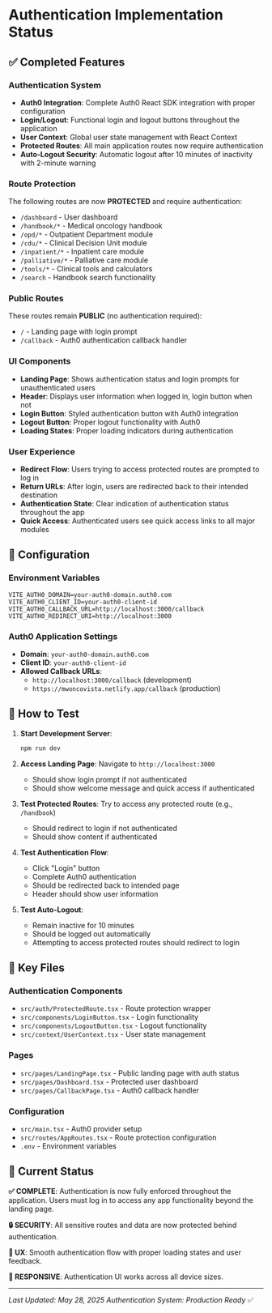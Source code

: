 # Authentication Implementation Status

## ✅ Completed Features

### **Authentication System**
- **Auth0 Integration**: Complete Auth0 React SDK integration with proper configuration
- **Login/Logout**: Functional login and logout buttons throughout the application
- **User Context**: Global user state management with React Context
- **Protected Routes**: All main application routes now require authentication
- **Auto-Logout Security**: Automatic logout after 10 minutes of inactivity with 2-minute warning

### **Route Protection**
The following routes are now **PROTECTED** and require authentication:
- `/dashboard` - User dashboard
- `/handbook/*` - Medical oncology handbook
- `/opd/*` - Outpatient Department module
- `/cdu/*` - Clinical Decision Unit module
- `/inpatient/*` - Inpatient care module
- `/palliative/*` - Palliative care module
- `/tools/*` - Clinical tools and calculators
- `/search` - Handbook search functionality

### **Public Routes**
These routes remain **PUBLIC** (no authentication required):
- `/` - Landing page with login prompt
- `/callback` - Auth0 authentication callback handler

### **UI Components**
- **Landing Page**: Shows authentication status and login prompts for unauthenticated users
- **Header**: Displays user information when logged in, login button when not
- **Login Button**: Styled authentication button with Auth0 integration
- **Logout Button**: Proper logout functionality with Auth0
- **Loading States**: Proper loading indicators during authentication

### **User Experience**
- **Redirect Flow**: Users trying to access protected routes are prompted to log in
- **Return URLs**: After login, users are redirected back to their intended destination
- **Authentication State**: Clear indication of authentication status throughout the app
- **Quick Access**: Authenticated users see quick access links to all major modules

## 🔧 Configuration

### **Environment Variables**
```env
VITE_AUTH0_DOMAIN=your-auth0-domain.auth0.com
VITE_AUTH0_CLIENT_ID=your-auth0-client-id
VITE_AUTH0_CALLBACK_URL=http://localhost:3000/callback
VITE_AUTH0_REDIRECT_URI=http://localhost:3000
```

### **Auth0 Application Settings**
- **Domain**: `your-auth0-domain.auth0.com`
- **Client ID**: `your-auth0-client-id`
- **Allowed Callback URLs**: 
  - `http://localhost:3000/callback` (development)
  - `https://mwoncovista.netlify.app/callback` (production)

## 🚀 How to Test

1. **Start Development Server**:
   ```bash
   npm run dev
   ```

2. **Access Landing Page**: Navigate to `http://localhost:3000`
   - Should show login prompt if not authenticated
   - Should show welcome message and quick access if authenticated

3. **Test Protected Routes**: Try to access any protected route (e.g., `/handbook`)
   - Should redirect to login if not authenticated
   - Should show content if authenticated

4. **Test Authentication Flow**:
   - Click "Login" button
   - Complete Auth0 authentication
   - Should be redirected back to intended page
   - Header should show user information

5. **Test Auto-Logout**:
   - Remain inactive for 10 minutes
   - Should be logged out automatically
   - Attempting to access protected routes should redirect to login

## 📁 Key Files

### **Authentication Components**
- `src/auth/ProtectedRoute.tsx` - Route protection wrapper
- `src/components/LoginButton.tsx` - Login functionality
- `src/components/LogoutButton.tsx` - Logout functionality
- `src/context/UserContext.tsx` - User state management

### **Pages**
- `src/pages/LandingPage.tsx` - Public landing page with auth status
- `src/pages/Dashboard.tsx` - Protected user dashboard
- `src/pages/CallbackPage.tsx` - Auth0 callback handler

### **Configuration**
- `src/main.tsx` - Auth0 provider setup
- `src/routes/AppRoutes.tsx` - Route protection configuration
- `.env` - Environment variables

## 🎯 Current Status

**✅ COMPLETE**: Authentication is now fully enforced throughout the application. Users must log in to access any app functionality beyond the landing page.

**🔒 SECURITY**: All sensitive routes and data are now protected behind authentication.

**🎨 UX**: Smooth authentication flow with proper loading states and user feedback.

**📱 RESPONSIVE**: Authentication UI works across all device sizes.

---

*Last Updated: May 28, 2025*
*Authentication System: Production Ready* ✅
